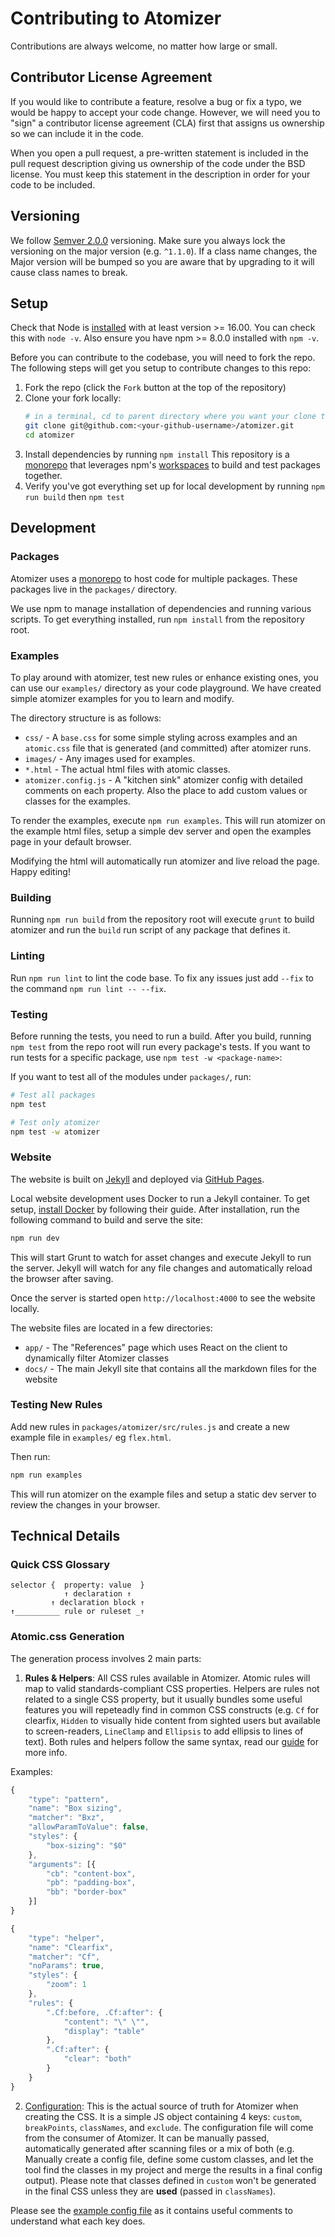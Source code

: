 # Contributing to Atomizer

Contributions are always welcome, no matter how large or small.

## Contributor License Agreement

If you would like to contribute a feature, resolve a bug or fix a typo, we would be happy to accept your code change. However, we will need you to "sign" a contributor license agreement (CLA) first that assigns us ownership so we can include it in the code.

When you open a pull request, a pre-written statement is included in the pull request description giving us ownership of the code under the BSD license. You must keep this statement in the description in order for your code to be included.

## Versioning

We follow [Semver 2.0.0](http://semver.org/) versioning. Make sure you always lock the versioning on the major version (e.g. `^1.1.0`). If a class name changes, the Major version will be bumped so you are aware that by upgrading to it will cause class names to break.

## Setup

Check that Node is [installed](https://nodejs.org/en/download/) with at least version >= 16.00. You can check this with `node -v`. Also ensure you have npm >= 8.0.0 installed with `npm -v`.

Before you can contribute to the codebase, you will need to fork the repo. The following steps will get you setup to contribute changes to this repo:

1. Fork the repo (click the `Fork` button at the top of the repository)
2. Clone your fork locally:
    ```bash
    # in a terminal, cd to parent directory where you want your clone to be, then
    git clone git@github.com:<your-github-username>/atomizer.git
    cd atomizer
    ```
3. Install dependencies by running `npm install` This repository is a [monorepo] that leverages npm's [workspaces] to build and test packages together.
4. Verify you've got everything set up for local development by running `npm run build` then `npm test`

## Development

### Packages

Atomizer uses a [monorepo] to host code for multiple packages. These packages live in the `packages/` directory.

We use npm to manage installation of dependencies and running various scripts. To get everything installed, run `npm install` from the repository root.

### Examples

To play around with atomizer, test new rules or enhance existing ones, you can use our `examples/` directory as your code playground. We have created simple atomizer examples for you to learn and modify.

The directory structure is as follows:

-   `css/` - A `base.css` for some simple styling across examples and an `atomic.css` file that is generated (and committed) after atomizer runs.
-   `images/` - Any images used for examples.
-   `*.html` - The actual html files with atomic classes.
-   `atomizer.config.js` - A "kitchen sink" atomizer config with detailed comments on each property. Also the place to add custom values or classes for the examples.

To render the examples, execute `npm run examples`. This will run atomizer on the example html files, setup a simple dev server and open the examples page in your default browser.

Modifying the html will automatically run atomizer and live reload the page. Happy editing!

### Building

Running `npm run build` from the repository root will execute `grunt` to build atomizer and run the `build` run script of any package that defines it.

### Linting

Run `npm run lint` to lint the code base. To fix any issues just add `--fix` to the command `npm run lint -- --fix`.

### Testing

Before running the tests, you need to run a build. After you build, running `npm test` from the repo root will run every package's tests. If you want to run tests for a specific package, use `npm test -w <package-name>`:

If you want to test all of the modules under `packages/`, run:

```bash
# Test all packages
npm test

# Test only atomizer
npm test -w atomizer
```

### Website

The website is built on [Jekyll](https://jekyllrb.com/) and deployed via [GitHub Pages](https://pages.github.com/).

Local website development uses Docker to run a Jekyll container. To get setup, [install Docker](https://docs.docker.com/get-docker/) by following their guide. After installation, run the following command to build and serve the site:

```bash
npm run dev
```

This will start Grunt to watch for asset changes and execute Jekyll to run the server. Jekyll will watch for any file changes and automatically reload the browser after saving.

Once the server is started open `http://localhost:4000` to see the website locally.

The website files are located in a few directories:

-   `app/` - The "References" page which uses React on the client to dynamically filter Atomizer classes
-   `docs/` - The main Jekyll site that contains all the markdown files for the website

### Testing New Rules

Add new rules in `packages/atomizer/src/rules.js` and create a new example file in `examples/` eg `flex.html`.

Then run:

```bash
npm run examples
```

This will run atomizer on the example files and setup a static dev server to review the changes in your browser.

## Technical Details

### Quick CSS Glossary

```text
selector {  property: value  }
            ↑ declaration ↑
         ↑ declaration block ↑
↑__________ rule or ruleset _↑
```

### Atomic.css Generation

The generation process involves 2 main parts:

1. **Rules & Helpers**: All CSS rules available in Atomizer. Atomic rules will map to valid standards-compliant CSS properties. Helpers are rules not related to a single CSS property, but it usually bundles some useful features you will repeteadly find in common CSS constructs (e.g. `Cf` for clearfix, `Hidden` to visually hide content from sighted users but available to screen-readers, `LineClamp` and `Ellipsis` to add ellipsis to lines of text). Both rules and helpers follow the same syntax, read our [guide](https://acss-io.github.io/atomizer/guides/custom-classes.html#rule-options) for more info.

Examples:

```js
{
    "type": "pattern",
    "name": "Box sizing",
    "matcher": "Bxz",
    "allowParamToValue": false,
    "styles": {
        "box-sizing": "$0"
    },
    "arguments": [{
        "cb": "content-box",
        "pb": "padding-box",
        "bb": "border-box"
    }]
}
```

```js
{
    "type": "helper",
    "name": "Clearfix",
    "matcher": "Cf",
    "noParams": true,
    "styles": {
        "zoom": 1
    },
    "rules": {
        ".Cf:before, .Cf:after": {
            "content": "\" \"",
            "display": "table"
        },
        ".Cf:after": {
            "clear": "both"
        }
    }
}
```

2. [Configuration](https://acss-io.github.io/atomizer/configuration.html): This is the actual source of truth for Atomizer when creating the CSS. It is a simple JS object containing 4 keys: `custom`, `breakPoints`, `classNames`, and `exclude`. The configuration file will come from the consumer of Atomizer. It can be manually passed, automatically generated after scanning files or a mix of both (e.g. Manually create a config file, define some custom classes, and let the tool find the classes in my project and merge the results in a final config output). Please note that classes defined in `custom` won't be generated in the final CSS unless they are **used** (passed in `classNames`).

Please see the [example config file](https://github.com/acss-io/atomizer/blob/main/examples/atomizer.config.js) as it contains useful comments to understand what each key does.

[bsd license]: https://github.com/acss-io/atomizer/blob/main/LICENSE.md
[monorepo]: https://en.wikipedia.org/wiki/Monorepo
[support]: https://acss-io.github.io/atomizer/support.html
[workspaces]: https://docs.npmjs.com/cli/v8/using-npm/workspaces
